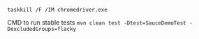 ```taskkill /F /IM chromedriver.exe```


CMD  to run stable tests
```mvn clean test -Dtest=SauceDemoTest -DexcludedGroups=flacky```


